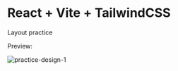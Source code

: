 # React + Vite + TailwindCSS

Layout practice

Preview:

![practice-design-1](https://github.com/cark316/Layout-Practice-RND/assets/134771426/0204c532-d424-47ea-b057-d8e492d2e6a6)
